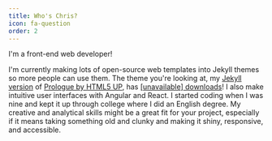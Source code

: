 ```yaml
---
title: Who's Chris?
icon: fa-question
order: 2
---
```


<script type="text/javascript" src="assets/js/gem-download-count.js" defer></script>

I'm a front-end web developer!

I'm currently making lots of open-source web templates into Jekyll themes so more people can use them. The theme you're looking at, my [Jekyll version](https://github.com/chrisbobbe/jekyll-theme-prologue) of [Prologue by HTML5 UP](https://html5up.net/prologue), has <a href="https://rubygems.org/gems/jekyll-theme-prologue"><span id="download-counter">[unavailable]</span> downloads</a>! I also make intuitive user interfaces with Angular and React. I started coding when I was nine and kept it up through college where I did an English degree. My creative and analytical skills might be a great fit for your project, especially if it means taking something old and clunky and making it shiny, responsive, and accessible.

